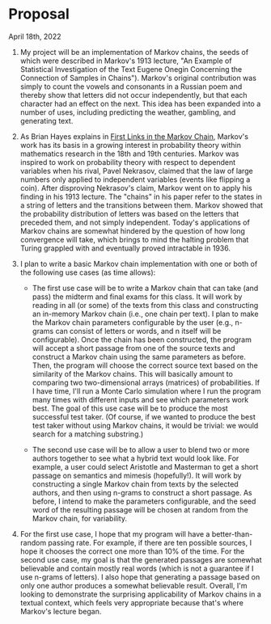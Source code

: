 # Proposal

April 18th, 2022

1. My project will be an implementation of Markov chains, the seeds of which were described in Markov's 1913 lecture, "An Example of Statistical Investigation of the Text Eugene Onegin Concerning the Connection of Samples in Chains"). Markov's original contribution was simply to count the vowels and consonants in a Russian poem and thereby show that letters did not occur independently, but that each character had an effect on the next. This idea has been expanded into a number of uses, including predicting the weather, gambling, and generating text.

2. As Brian Hayes explains in [First Links in the Markov Chain](https://www.americanscientist.org/article/first-links-in-the-markov-chain), Markov's work has its basis in a growing interest in probability theory within mathematics research in the 18th and 19th centuries. Markov was inspired to work on probability theory with respect to dependent variables when his rival, Pavel Nekrasov, claimed that the law of large numbers only applied to independent variables (events like flipping a coin). After disproving Nekrasov's claim, Markov went on to apply his finding in his 1913 lecture. The "chains" in his paper refer to the states in a string of letters and the transitions between them. Markov showed that the probability distribution of letters was based on the letters that preceded them, and not simply independent. Today's applications of Markov chains are somewhat hindered by the question of how long convergence will take, which brings to mind the halting problem that Turing grappled with and eventually proved intractable in 1936.

3. I plan to write a basic Markov chain implementation with one or both of the following use cases (as time allows):

    - The first use case will be to write a Markov chain that can take (and pass) the midterm and final exams for this class. It will work by reading in all (or some) of the texts from this class and constructing an in-memory Markov chain (i.e., one chain per text). I plan to make the Markov chain parameters configurable by the user (e.g., n-grams can consist of letters or words, and n itself will be configurable). Once the chain has been constructed, the program will accept a short passage from one of the source texts and construct a Markov chain using the same parameters as before. Then, the program will choose the correct source text based on the similarity of the Markov chains. This will basically amount to comparing two two-dimensional arrays (matrices) of probabilities. If I have time, I'll run a Monte Carlo simulation where I run the program many times with different inputs and see which parameters work best. The goal of this use case will be to produce the most successful test taker. (Of course, if we wanted to produce the best test taker without using Markov chains, it would be trivial: we would search for a matching substring.)

    - The second use case will be to allow a user to blend two or more authors together to see what a hybrid text would look like. For example, a user could select Aristotle and Masterman to get a short passage on semantics and mimesis (hopefully!). It will work by constructing a single Markov chain from texts by the selected authors, and then using n-grams to construct a short passage. As before, I intend to make the parameters configurable, and the seed word of the resulting passage will be chosen at random from the Markov chain, for variability.

4. For the first use case, I hope that my program will have a better-than-random passing rate. For example, if there are ten possible sources, I hope it chooses the correct one more than 10% of the time. For the second use case, my goal is that the generated passages are somewhat believable and contain mostly real words (which is not a guarantee if I use n-grams of letters). I also hope that generating a passage based on only one author produces a somewhat believable result. Overall, I'm looking to demonstrate the surprising applicability of Markov chains in a textual context, which feels very appropriate because that's where Markov's lecture began.
